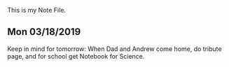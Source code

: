This is my Note File.
## Mon 03/18/2019

Keep in mind for tomorrow: When Dad and Andrew come home, do tribute page, and
for school get Notebook for Science. 
 
